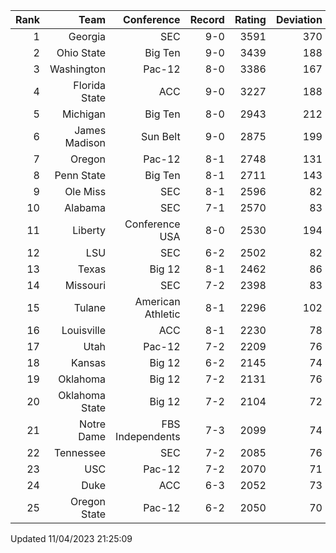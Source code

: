 | Rank  | Team                 | Conference           | Record   | Rating | Deviation |
| ---:  | ---:                 | ---:                 | ---:     | ---:   | ---:      |
| 1     | Georgia              | SEC                  | 9-0      | 3591   | 370       |
| 2     | Ohio State           | Big Ten              | 9-0      | 3439   | 188       |
| 3     | Washington           | Pac-12               | 8-0      | 3386   | 167       |
| 4     | Florida State        | ACC                  | 9-0      | 3227   | 188       |
| 5     | Michigan             | Big Ten              | 8-0      | 2943   | 212       |
| 6     | James Madison        | Sun Belt             | 9-0      | 2875   | 199       |
| 7     | Oregon               | Pac-12               | 8-1      | 2748   | 131       |
| 8     | Penn State           | Big Ten              | 8-1      | 2711   | 143       |
| 9     | Ole Miss             | SEC                  | 8-1      | 2596   | 82        |
| 10    | Alabama              | SEC                  | 7-1      | 2570   | 83        |
| 11    | Liberty              | Conference USA       | 8-0      | 2530   | 194       |
| 12    | LSU                  | SEC                  | 6-2      | 2502   | 82        |
| 13    | Texas                | Big 12               | 8-1      | 2462   | 86        |
| 14    | Missouri             | SEC                  | 7-2      | 2398   | 83        |
| 15    | Tulane               | American Athletic    | 8-1      | 2296   | 102       |
| 16    | Louisville           | ACC                  | 8-1      | 2230   | 78        |
| 17    | Utah                 | Pac-12               | 7-2      | 2209   | 76        |
| 18    | Kansas               | Big 12               | 6-2      | 2145   | 74        |
| 19    | Oklahoma             | Big 12               | 7-2      | 2131   | 76        |
| 20    | Oklahoma State       | Big 12               | 7-2      | 2104   | 72        |
| 21    | Notre Dame           | FBS Independents     | 7-3      | 2099   | 74        |
| 22    | Tennessee            | SEC                  | 7-2      | 2085   | 76        |
| 23    | USC                  | Pac-12               | 7-2      | 2070   | 71        |
| 24    | Duke                 | ACC                  | 6-3      | 2052   | 73        |
| 25    | Oregon State         | Pac-12               | 6-2      | 2050   | 70        |

Updated 11/04/2023 21:25:09
